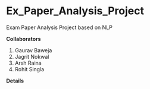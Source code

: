 # Ex_Paper_Analysis_Project
Exam Paper Analysis Project based on NLP

**Collaborators**

1. Gaurav Baweja
2. Jagrit Nokwal
3. Arsh Raina
4. Rohit Singla

**Details**
